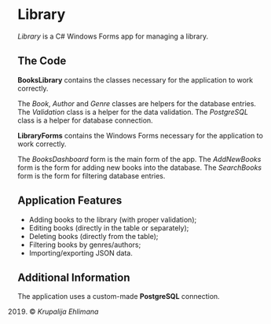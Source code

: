 # Library

*Library* is a C# Windows Forms app for managing a library.

## The Code

**BooksLibrary** contains the classes necessary for the application to work correctly.

The *Book*, *Author* and *Genre* classes are helpers for the database entries.
The *Validation* class is a helper for the data validation.
The *PostgreSQL* class is a helper for database connection.

**LibraryForms** contains the Windows Forms necessary for the application to work correctly.

The *BooksDashboard* form is the main form of the app.
The *AddNewBooks* form is the form for adding new books into the database.
The *SearchBooks* form is the form for filtering database entries.

## Application Features

- Adding books to the library (with proper validation);
- Editing books (directly in the table or separately);
- Deleting books (directly from the table);
- Filtering books by genres/authors;
- Importing/exporting JSON data.

## Additional Information

The application uses a custom-made **PostgreSQL** connection.

2019. © *Krupalija Ehlimana*